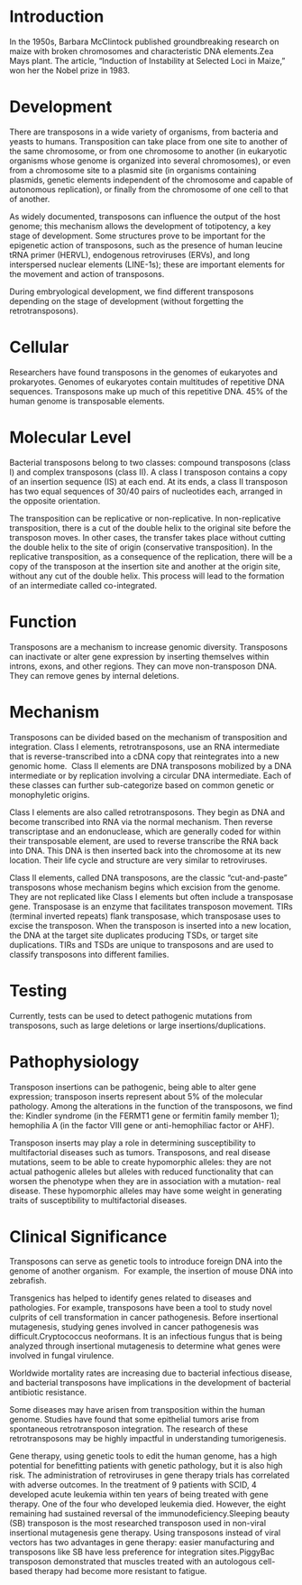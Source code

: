 # Introduction

In the 1950s, Barbara McClintock published groundbreaking research on maize with broken chromosomes and characteristic DNA elements.Zea Mays plant. The article, “Induction of Instability at Selected Loci in Maize,” won her the Nobel prize in 1983.

# Development

There are transposons in a wide variety of organisms, from bacteria and yeasts to humans. Transposition can take place from one site to another of the same chromosome, or from one chromosome to another (in eukaryotic organisms whose genome is organized into several chromosomes), or even from a chromosome site to a plasmid site (in organisms containing plasmids, genetic elements independent of the chromosome and capable of autonomous replication), or finally from the chromosome of one cell to that of another.

As widely documented, transposons can influence the output of the host genome; this mechanism allows the development of totipotency, a key stage of development. Some structures prove to be important for the epigenetic action of transposons, such as the presence of human leucine tRNA primer (HERVL), endogenous retroviruses (ERVs), and long interspersed nuclear elements (LINE-1s); these are important elements for the movement and action of transposons.

During embryological development, we find different transposons depending on the stage of development (without forgetting the retrotransposons).

# Cellular

Researchers have found transposons in the genomes of eukaryotes and prokaryotes. Genomes of eukaryotes contain multitudes of repetitive DNA sequences. Transposons make up much of this repetitive DNA. 45% of the human genome is transposable elements.

# Molecular Level

Bacterial transposons belong to two classes: compound transposons (class I) and complex transposons (class II). A class I transposon contains a copy of an insertion sequence (IS) at each end. At its ends, a class II transposon has two equal sequences of 30/40 pairs of nucleotides each, arranged in the opposite orientation.

The transposition can be replicative or non-replicative. In non-replicative transposition, there is a cut of the double helix to the original site before the transposon moves. In other cases, the transfer takes place without cutting the double helix to the site of origin (conservative transposition). In the replicative transposition, as a consequence of the replication, there will be a copy of the transposon at the insertion site and another at the origin site, without any cut of the double helix. This process will lead to the formation of an intermediate called co-integrated.

# Function

Transposons are a mechanism to increase genomic diversity. Transposons can inactivate or alter gene expression by inserting themselves within introns, exons, and other regions. They can move non-transposon DNA. They can remove genes by internal deletions.

# Mechanism

Transposons can be divided based on the mechanism of transposition and integration. Class I elements, retrotransposons, use an RNA intermediate that is reverse-transcribed into a cDNA copy that reintegrates into a new genomic home.  Class II elements are DNA transposons mobilized by a DNA intermediate or by replication involving a circular DNA intermediate. Each of these classes can further sub-categorize based on common genetic or monophyletic origins.

Class I elements are also called retrotransposons. They begin as DNA and become transcribed into RNA via the normal mechanism. Then reverse transcriptase and an endonuclease, which are generally coded for within their transposable element, are used to reverse transcribe the RNA back into DNA. This DNA is then inserted back into the chromosome at its new location. Their life cycle and structure are very similar to retroviruses.

Class II elements, called DNA transposons, are the classic “cut-and-paste” transposons whose mechanism begins which excision from the genome. They are not replicated like Class I elements but often include a transposase gene. Transposase is an enzyme that facilitates transposon movement. TIRs (terminal inverted repeats) flank transposase, which transposase uses to excise the transposon. When the transposon is inserted into a new location, the DNA at the target site duplicates producing TSDs, or target site duplications. TIRs and TSDs are unique to transposons and are used to classify transposons into different families.

# Testing

Currently, tests can be used to detect pathogenic mutations from transposons, such as large deletions or large insertions/duplications.

# Pathophysiology

Transposon insertions can be pathogenic, being able to alter gene expression; transposon inserts represent about 5% of the molecular pathology. Among the alterations in the function of the transposons, we find the: Kindler syndrome (in the FERMT1 gene or fermitin family member 1); hemophilia A (in the factor VIII gene or anti-hemophiliac factor or AHF).

Transposon inserts may play a role in determining susceptibility to multifactorial diseases such as tumors. Transposons, and real disease mutations, seem to be able to create hypomorphic alleles: they are not actual pathogenic alleles but alleles with reduced functionality that can worsen the phenotype when they are in association with a mutation- real disease. These hypomorphic alleles may have some weight in generating traits of susceptibility to multifactorial diseases.

# Clinical Significance

Transposons can serve as genetic tools to introduce foreign DNA into the genome of another organism.  For example, the insertion of mouse DNA into zebrafish.

Transgenics has helped to identify genes related to diseases and pathologies. For example, transposons have been a tool to study novel culprits of cell transformation in cancer pathogenesis. Before insertional mutagenesis, studying genes involved in cancer pathogenesis was difficult.Cryptococcus neoformans. It is an infectious fungus that is being analyzed through insertional mutagenesis to determine what genes were involved in fungal virulence.

Worldwide mortality rates are increasing due to bacterial infectious disease, and bacterial transposons have implications in the development of bacterial antibiotic resistance.

Some diseases may have arisen from transposition within the human genome. Studies have found that some epithelial tumors arise from spontaneous retrotransposon integration. The research of these retrotransposons may be highly impactful in understanding tumorigenesis.

Gene therapy, using genetic tools to edit the human genome, has a high potential for benefitting patients with genetic pathology, but it is also high risk. The administration of retroviruses in gene therapy trials has correlated with adverse outcomes. In the treatment of 9 patients with SCID, 4 developed acute leukemia within ten years of being treated with gene therapy. One of the four who developed leukemia died. However, the eight remaining had sustained reversal of the immunodeficiency.Sleeping beauty (SB) transposon is the most researched transposon used in non-viral insertional mutagenesis gene therapy. Using transposons instead of viral vectors has two advantages in gene therapy: easier manufacturing and transposons like SB have less preference for integration sites.PiggyBac transposon demonstrated that muscles treated with an autologous cell-based therapy had become more resistant to fatigue.
